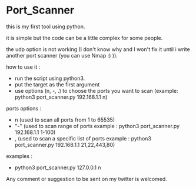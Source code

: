 # Port_Scanner

this is my first tool using python.

it is simple but the code can be a little complex for some people.

the udp option is not working (I don't know why and I won't fix it until i write another port scanner (you can use Nmap :) )).

how to use it :
- run the script using python3.
- put the target as the first argument
- use options (n, -, .) to choose the ports you want to scan (example: python3 port_scanner.py 192.168.1.1 n)

ports options :
- n (used to scan all ports from 1 to 65535)
- "-" (used to scan range of ports example : python3 port_scanner.py 192.168.1.1 1-100)
- , (used to scan a specific list of ports example : python3 port_scanner.py 192.168.1.1 21,22,443,80)

examples :
- python3 port_scanner.py 127.0.0.1 n


Any comment or suggestion to be sent on my twitter is welcomed.
